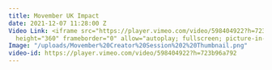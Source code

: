 ```yaml
---
title: Movember UK Impact
date: 2021-12-07 11:28:00 Z
Video Link: <iframe src="https://player.vimeo.com/video/598404922?h=723b96a792" width="640"
  height="360" frameborder="0" allow="autoplay; fullscreen; picture-in-picture" allowfullscreen></iframe>
Image: "/uploads/Movember%20Creator%20Session%202%20Thumbnail.png"
video-id: https://player.vimeo.com/video/598404922?h=723b96a792
---
```


